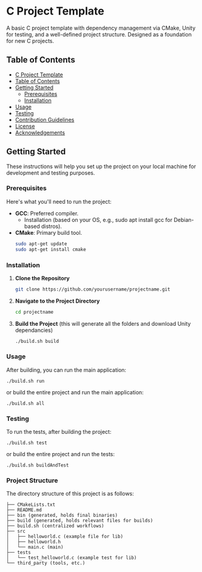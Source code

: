 # C Project Template

A basic C project template with dependency management via CMake, Unity for testing, and a well-defined project structure. Designed as a foundation for new C projects.

## Table of Contents

- [C Project Template](#c-project-template)
- [Table of Contents](#table-of-contents)
- [Getting Started](#getting-started)
  - [Prerequisites](#prerequisites)
  - [Installation](#installation)
- [Usage](#usage)
- [Testing](#testing)
- [Contribution Guidelines](#contribution-guidelines)
- [License](#license)
- [Acknowledgements](#acknowledgements)

## Getting Started

These instructions will help you set up the project on your local machine for development and testing purposes.

### Prerequisites

Here's what you'll need to run the project:

- **GCC**: Preferred compiler.
  - Installation (based on your OS, e.g., sudo apt install gcc for Debian-based distros).
- **CMake**: Primary build tool.
   ```bash
   sudo apt-get update 
   sudo apt-get install cmake

### Installation

1. **Clone the Repository**
    ```bash
   git clone https://github.com/yourusername/projectname.git

2. **Navigate to the Project Directory**
    ```bash
   cd projectname

3. **Build the Project** (this will generate all the folders and download Unity dependancies)

    ```bash
    ./build.sh build

### Usage
After building, you can run the main application:
    
    ./build.sh run

or build the entire project and run the main application:

    ./build.sh all


### Testing
To run the tests, after building the project:    

    ./build.sh test

or build the entire project and run the tests:

    ./build.sh buildAndTest

### Project Structure
The directory structure of this project is as follows:

```
├── CMakeLists.txt
├── README.md
├── bin (generated, holds final binaries)
├── build (generated, holds relevant files for builds)
├── build.sh (centralized workflows)
├── src
│   ├── helloworld.c (example file for lib)
│   ├── helloworld.h
│   └── main.c (main)
├── tests
│   └── test_helloworld.c (example test for lib)
└── third_party (tools, etc.)